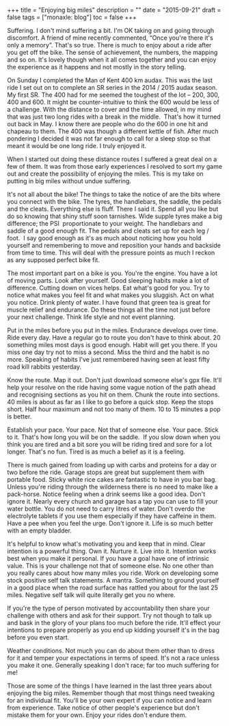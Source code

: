 +++
title = "Enjoying big miles"
description = ""
date = "2015-09-21"
draft = false
tags = ["monaxle: blog"]
toc = false
+++

Suffering. I don't mind suffering a bit. I'm OK taking on and going through discomfort. A friend of mine recently commented, “Once you're there it's only a memory”. That's so true. There is much to enjoy about a ride after you get off the bike. The sense of achievement, the numbers, the mapping and so on. It's lovely though when it all comes together and you can enjoy the experience as it happens and not mostly in the story telling.

On Sunday I completed the Man of Kent 400 km audax. This was the last ride I set out on to complete an SR series in the 2014 / 2015 audax season. My first SR. The 400 had for me seemed the toughest of the lot – 200, 300, 400 and 600. It might be counter-intuitive to think the 600 would be less of a challenge. With the distance to cover and the time allowed, in my mind that was just two long rides with a break in the middle.  That's how it turned out back in May. I know there are people who do the 600 in one hit and chapeau to them. The 400 was though a different kettle of fish. After much pondering I decided it was not far enough to call for a sleep stop so that meant it would be one long ride. I truly enjoyed it.

When I started out doing these distance routes I suffered a great deal on a few of them. It was from those early experiences I resolved to sort my game out and create the possibility of enjoying the miles. This is my take on putting in big miles without undue suffering.

It's not all about the bike! The things to take the notice of are the bits where you connect with the bike. The tyres, the handlebars, the saddle, the pedals and the cleats. Everything else is fluff. There I said it. Spend all you like but do so knowing that shiny stuff soon tarnishes. Wide supple tyres make a big difference; the PSI  proportionate to your weight. The handlebars and saddle of a good enough fit. The pedals and cleats set up for each leg / foot.  I say good enough as it's as much about noticing how you hold yourself and remembering to move and reposition your hands and backside from time to time. This will deal with the pressure points as much I reckon as any supposed perfect bike fit.

The most important part on a bike is you. You're the engine. You have a lot of moving parts. Look after yourself. Good sleeping habits make a lot of difference. Cutting down on vices helps. Eat what's good for you. Try to notice what makes you feel fit and what makes you sluggish. Act on what you notice. Drink plenty of water. I have found that green tea is great for muscle relief and endurance. Do these things all the time not just before your next challenge. Think life style and not event planning.

Put in the miles before you put in the miles. Endurance develops over time. Ride every day. Have a regular go to route you don't have to think about. 20 something miles most days is good enough. Habit will get you there. If you miss one day try not to miss a second. Miss the third and the habit is no more. Speaking of habits I've just remembered having seen at least fifty road kill rabbits yesterday.

Know the route. Map it out. Don't just download someone else's gpx file. It'll help your resolve on the ride having some vague notion of the path ahead and recognising sections as you hit on them. Chunk the route into sections. 40 miles is about as far as I like to go before a quick stop. Keep the stops short. Half hour maximum and not too many of them. 10 to 15 minutes a pop is better.

Establish your pace. Your pace. Not that of someone else. Your pace. Stick to it. That's how long you will be on the saddle.  If you slow down when you think you are tired and a bit sore you will be riding tired and sore for a lot longer. That's no fun. Tired is as much a belief as it is a feeling.

There is much gained from loading up with carbs and proteins for a day or two before the ride. Garage stops are great but supplement them with portable food. Sticky white rice cakes are fantastic to have in you bar bag. Unless you're riding through the wilderness there is no need to make like a pack-horse. Notice feeling when a drink seems like a good idea. Don't ignore it. Nearly every church and garage has a tap you can use to fill your water bottle. You do not need to carry litres of water. Don't overdo the electrolyte tablets if you use them especially if they have caffeine in them. Have a pee when you feel the urge. Don't ignore it. Life is so much better with an empty bladder.

It's helpful to know what's motivating you and keep that in mind. Clear intention is a powerful thing. Own it. Nurture it. Live into it. Intention works best when you make it personal. If you have a goal have one of intrinsic value. This is your challenge not that of someone else. No one other than you really cares about how many miles you ride. Work on developing some stock positive self talk statements. A mantra. Something to ground yourself in a good place when the road surface has rattled you about for the last 25 miles. Negative self talk will quite literally get you no where.

If you're the type of person motivated by accountability then share your challenge with others and ask for their support. Try not though to talk up and bask in the glory of your plans too much before the ride. It'll effect your intentions to prepare properly as you end up kidding yourself it's in the bag before you even start.

Weather conditions. Not much you can do about them other than to dress for it and temper your expectations in terms of speed. It's not a race unless you make it one. Generally speaking I don't race; far too much suffering for me!

Those are some of the things I have learned in the last three years about enjoying the big miles. Remember though that most things need tweaking for an individual fit. You'll be your own expert if you can notice and learn from experience. Take notice of other people's experience but don't mistake them for your own. Enjoy your rides don't endure them.